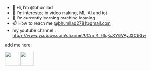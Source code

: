 - 👋 Hi, I’m @bhumilad
- 👀 I’m interested in video making, ML, AI and iot 
- 🌱 I’m currently learning machine learning
- 📫 How to reach me @bhumilad2781@gmail.com
- my youtube channel : https://www.youtube.com/channel/UCrmK_HlqKcXY8VAyd3CtiGw

<!---
bhumilad/bhumilad is a ✨ special ✨ repository because its `README.md` (this file) appears on your GitHub profile.
You can click the Preview link to take a look at your changes.
--->

add me here:

<a href='https://www.linkedin.com/in/lad-bhumi-3109391b7/'>
<img src='https://www.thefloodgate.co.uk/digit/wp-content/uploads/2021/05/linkedin-logo.png' width="45" height="45" />
 </a>
 <a href='https://dev.to/bhumilad'>
<img src='https://cdn4.iconfinder.com/data/icons/logos-and-brands/512/84_Dev_logo_logos-512.png' width="45" height="45" />
 </a>
